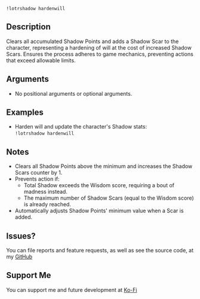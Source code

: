 `!lotrshadow hardenwill`

## Description
Clears all accumulated Shadow Points and adds a Shadow Scar to the character, representing a hardening of will at the cost of increased Shadow Scars. Ensures the process adheres to game mechanics, preventing actions that exceed allowable limits.

## Arguments
- No positional arguments or optional arguments.

## Examples
- Harden will and update the character's Shadow stats:  
  `!lotrshadow hardenwill`

## Notes
- Clears all Shadow Points above the minimum and increases the Shadow Scars counter by 1.
- Prevents action if:
  - Total Shadow exceeds the Wisdom score, requiring a bout of madness instead.
  - The maximum number of Shadow Scars (equal to the Wisdom score) is already reached.
- Automatically adjusts Shadow Points' minimum value when a Scar is added.

## Issues?
You can file reports and feature requests, as well as see the source code, 
at my [GitHub](https://github.com/fatestapestry/avrae-collections)

## Support Me
You can support me and future development at [Ko-Fi](https://ko-fi.com/noralf)
